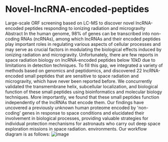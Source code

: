# Novel-lncRNA-encoded-peptides
Large-scale ORF screening based on LC-MS to discover novel lncRNA-encoded peptides responding to ionizing radiation and microgravity
Abstract
In the human genome, 98% of genes can be transcribed into non-coding RNAs (ncRNAs), among which lncRNAs and their encoded peptides play important roles in regulating various aspects of cellular processes and may serve as crucial factors in modulating the biological effects induced by ionizing radiation and microgravity. Unfortunately, there are few reports in space radiation biology on lncRNA-encoded peptides below 10kD due to limitations in detection techniques. To fill this gap, we integrated a variety of methods based on genomics and peptidomics, and discovered 22 lncRNA-encoded small peptides that are sensitive to space radiation and microgravity, which have never been reported before. We concurrently validated the transmembrane helix, subcellular localization, and biological function of these small peptides using bioinformatics and molecular biology techniques. More importantly, we found that these small peptides function independently of the lncRNAs that encode them. Our findings have uncovered a previously unknown human proteome encoded by 'non-coding' genes in response to space conditions and elucidated their involvement in biological processes, providing valuable strategies for individual protection mechanisms for astronauts who carry out deep space exploration missions in space radiation. environments.
Our workflow diagram is as follows:
![image](https://github.com/liwanshia/Novel-lncRNA-encoded-peptides/assets/46370921/62283925-9daa-4dc8-87e9-8ccec382d4d8)

